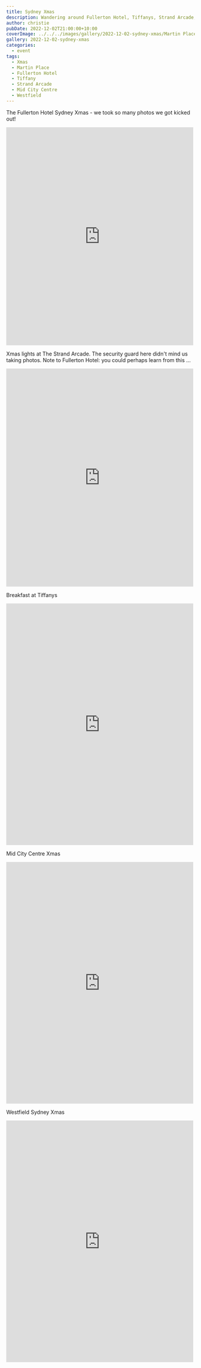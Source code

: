 ```yaml
---
title: Sydney Xmas
description: Wandering around Fullerton Hotel, Tiffanys, Strand Arcade, Mid City Centre and Westfield
author: christie
pubDate: 2022-12-02T21:00:00+10:00
coverImage: ../../../images/gallery/2022-12-02-sydney-xmas/Martin Place (1).jpeg
gallery: 2022-12-02-sydney-xmas
categories:
  - event
tags:
  - Xmas
  - Martin Place
  - Fullerton Hotel
  - Tiffany
  - Strand Arcade
  - Mid City Centre
  - Westfield
---
```


The Fullerton Hotel Sydney Xmas - we took so many photos we got kicked out!

<iframe src="https://www.facebook.com/plugins/post.php?href=https%3A%2F%2Fwww.facebook.com%2Fchris1.tham%2Fposts%2Fpfbid02FuHgAeSsrU8eMMY6CKJ3334rh68m6i7F6FdvCKvXDcjx36Bz4K8ay3oYdoWNULBdl&show_text=true&width=500" width="500" height="582" style="border:none;overflow:hidden" scrolling="no" frameborder="0" allowfullscreen="true" allow="autoplay; clipboard-write; encrypted-media; picture-in-picture; web-share"></iframe>

Xmas lights at The Strand Arcade. The security guard here didn't mind us taking photos. Note to Fullerton Hotel: you could perhaps learn from this ...

<iframe src="https://www.facebook.com/plugins/post.php?href=https%3A%2F%2Fwww.facebook.com%2Fchris1.tham%2Fposts%2Fpfbid02H8PCwM94P7ipvCQu538KxLSQSsiu3Kq1T4ay8t4Fuqwf6NWMwsRhFwdC1HmMbKCQl&show_text=true&width=500" width="500" height="582" style="border:none;overflow:hidden" scrolling="no" frameborder="0" allowfullscreen="true" allow="autoplay; clipboard-write; encrypted-media; picture-in-picture; web-share"></iframe>

Breakfast at Tiffanys

<iframe src="https://www.facebook.com/plugins/post.php?href=https%3A%2F%2Fwww.facebook.com%2Fchris1.tham%2Fposts%2Fpfbid05KRGtfyrvHrFvrVMbJzEBCdU4Btb99aod72DemHdDXtAXd8zNNQfcwNJUqfbPhbcl&show_text=true&width=500" width="500" height="645" style="border:none;overflow:hidden" scrolling="no" frameborder="0" allowfullscreen="true" allow="autoplay; clipboard-write; encrypted-media; picture-in-picture; web-share"></iframe>

Mid City Centre Xmas

<iframe src="https://www.facebook.com/plugins/post.php?href=https%3A%2F%2Fwww.facebook.com%2Fchris1.tham%2Fposts%2Fpfbid02oygYF6MedTfCbhfHrfPS4TnjcXf54nXbrUwJdL4PnSanoYbAV8J2o9AEH3symTVtl&show_text=true&width=500" width="500" height="645" style="border:none;overflow:hidden" scrolling="no" frameborder="0" allowfullscreen="true" allow="autoplay; clipboard-write; encrypted-media; picture-in-picture; web-share"></iframe>

Westfield Sydney Xmas

<iframe src="https://www.facebook.com/plugins/post.php?href=https%3A%2F%2Fwww.facebook.com%2Fchris1.tham%2Fposts%2Fpfbid0pfDYrSq8HxJGML4XNksSp96TMMZSH6WM8azCMJw5C4AmYwjT4KCgjtFy4doBSMwcl&show_text=true&width=500" width="500" height="645" style="border:none;overflow:hidden" scrolling="no" frameborder="0" allowfullscreen="true" allow="autoplay; clipboard-write; encrypted-media; picture-in-picture; web-share"></iframe>
